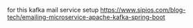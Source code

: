 for this kafka mail service setup https://www.sipios.com/blog-tech/emailing-microservice-apache-kafka-spring-boot
